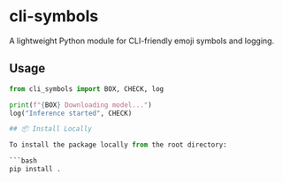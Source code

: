 # cli-symbols

A lightweight Python module for CLI-friendly emoji symbols and logging.

## Usage

```python
from cli_symbols import BOX, CHECK, log

print(f"{BOX} Downloading model...")
log("Inference started", CHECK)

## 📦 Install Locally

To install the package locally from the root directory:

```bash
pip install .
